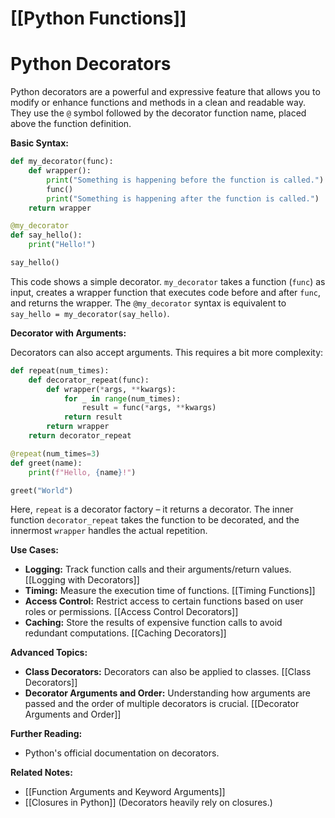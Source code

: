 # [[Python Functions]]
# Python Decorators

Python decorators are a powerful and expressive feature that allows you to modify or enhance functions and methods in a clean and readable way.  They use the `@` symbol followed by the decorator function name, placed above the function definition.

**Basic Syntax:**

```python
def my_decorator(func):
    def wrapper():
        print("Something is happening before the function is called.")
        func()
        print("Something is happening after the function is called.")
    return wrapper

@my_decorator
def say_hello():
    print("Hello!")

say_hello()
```

This code shows a simple decorator. `my_decorator` takes a function (`func`) as input, creates a wrapper function that executes code before and after `func`, and returns the wrapper. The `@my_decorator` syntax is equivalent to `say_hello = my_decorator(say_hello)`.


**Decorator with Arguments:**

Decorators can also accept arguments.  This requires a bit more complexity:

```python
def repeat(num_times):
    def decorator_repeat(func):
        def wrapper(*args, **kwargs):
            for _ in range(num_times):
                result = func(*args, **kwargs)
            return result
        return wrapper
    return decorator_repeat

@repeat(num_times=3)
def greet(name):
    print(f"Hello, {name}!")

greet("World")
```

Here, `repeat` is a decorator factory – it returns a decorator.  The inner function `decorator_repeat` takes the function to be decorated, and the innermost `wrapper` handles the actual repetition.


**Use Cases:**

* **Logging:**  Track function calls and their arguments/return values. [[Logging with Decorators]]
* **Timing:** Measure the execution time of functions. [[Timing Functions]]
* **Access Control:** Restrict access to certain functions based on user roles or permissions. [[Access Control Decorators]]
* **Caching:** Store the results of expensive function calls to avoid redundant computations. [[Caching Decorators]]


**Advanced Topics:**

* **Class Decorators:** Decorators can also be applied to classes. [[Class Decorators]]
* **Decorator Arguments and Order:** Understanding how arguments are passed and the order of multiple decorators is crucial. [[Decorator Arguments and Order]]

**Further Reading:**

* Python's official documentation on decorators.


**Related Notes:**

* [[Function Arguments and Keyword Arguments]]
* [[Closures in Python]]  (Decorators heavily rely on closures.)
